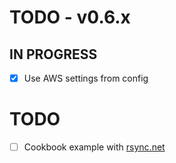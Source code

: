 # TODO - v0.6.x

## IN PROGRESS

- [x] Use AWS settings from config

# TODO

- [ ] Cookbook example with [rsync.net](https://www.rsync.net)